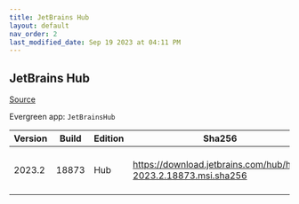 ```yaml
---
title: JetBrains Hub
layout: default
nav_order: 2
last_modified_date: Sep 19 2023 at 04:11 PM
---
```


## JetBrains Hub

[Source](https://www.jetbrains.com/hub)

Evergreen app: `JetBrainsHub`

| Version | Build | Edition | Sha256                                                         | Date       | Size      | Type | URI                                                                                                                |
| ------- | ----- | ------- | -------------------------------------------------------------- | ---------- | --------- | ---- | ------------------------------------------------------------------------------------------------------------------ |
| 2023.2  | 18873 | Hub     | https://download.jetbrains.com/hub/hub-2023.2.18873.msi.sha256 | 09/19/2023 | 298528768 | msi  | [https://download.jetbrains.com/hub/hub-2023.2.18873.msi](https://download.jetbrains.com/hub/hub-2023.2.18873.msi) |
